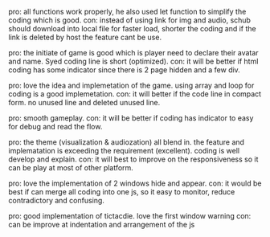 <!-- /* Schub */ -->
pro: all functions work properly, he also used let function to simplify the coding which is good.
con: instead of using link for img and audio, schub should download into local file for faster load, shorter the coding and if the link is deleted by host the feature cant be use.

<!-- /* Syed */ -->
pro: the initiate of game is good which is player need to declare their avatar and name. Syed coding line is short (optimized).
con: it will be better if html coding has some indicator since there is 2 page hidden and a few div.

<!-- /* Aisyah */ -->
pro: love the idea and implemetation of the game. using array and loop for coding is a good implemetation.
con: it will better if the code line in compact form. no unused line and deleted unused line.

<!-- /* Fahmi */ -->
pro: smooth gameplay.
con: it will be better if coding has indicator to easy for debug and read the flow.

<!-- /* Khairul */ -->
pro: the theme (visualization & audiozation) all blend in. the feature and implematation is exceeding the requirement (excellent). coding is well develop and explain.
con: it will best to improve on the responsiveness so it can be play at most of other platform.

<!-- /* Nadhirah */ -->
pro: love the implementation of 2 windows hide and appear.
con: it would be best if can merge all coding into one js, so it easy to monitor, reduce contradictory and confusing.

<!-- /* Hadri */ -->
pro: good implementation of tictacdie. love the first window warning
con: can be improve at indentation and arrangement of the js